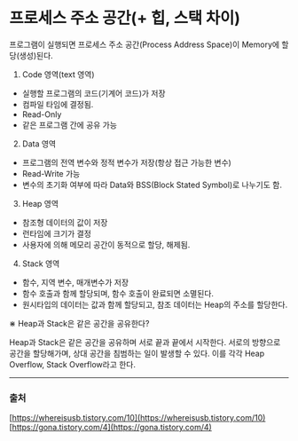 # 프로세스 주소 공간(+ 힙, 스택 차이)

프로그램이 실행되면 프로세스 주소 공간(Process Address Space)이 Memory에 할당(생성)된다.

1. Code 영역(text 영역)

-   실행할 프로그램의 코드(기계어 코드)가 저장
-   컴파일 타임에 결정됨.
-   Read-Only
-   같은 프로그램 간에 공유 가능

2. Data 영역

-   프로그램의 전역 변수와 정적 변수가 저장(항상 접근 가능한 변수)
-   Read-Write 가능
-   변수의 초기화 여부에 따라 Data와 BSS(Block Stated Symbol)로 나누기도 함.

3. Heap 영역

-   참조형 데이터의 값이 저장
-   런타임에 크기가 결정
-   사용자에 의해 메모리 공간이 동적으로 할당, 해제됨.

4. Stack 영역

-   함수, 지역 변수, 매개변수가 저장
-   함수 호출과 함께 할당되며, 함수 호출이 완료되면 소멸된다.
-   원시타입의 데이터는 값과 함께 할당되고, 참조 데이터는 Heap의 주소를 할당한다.

⋇ Heap과 Stack은 같은 공간을 공유한다?

Heap과 Stack은 같은 공간을 공유하며 서로 끝과 끝에서 시작한다. 서로의 방향으로 공간을 할당해가며, 상대 공간을 침범하는 일이 발생할 수 있다. 이를 각각 Heap Overflow, Stack Overflow라고 한다.

---

### 출처

[https://whereisusb.tistory.com/10](https://whereisusb.tistory.com/10)
[https://gona.tistory.com/4](https://gona.tistory.com/4)
